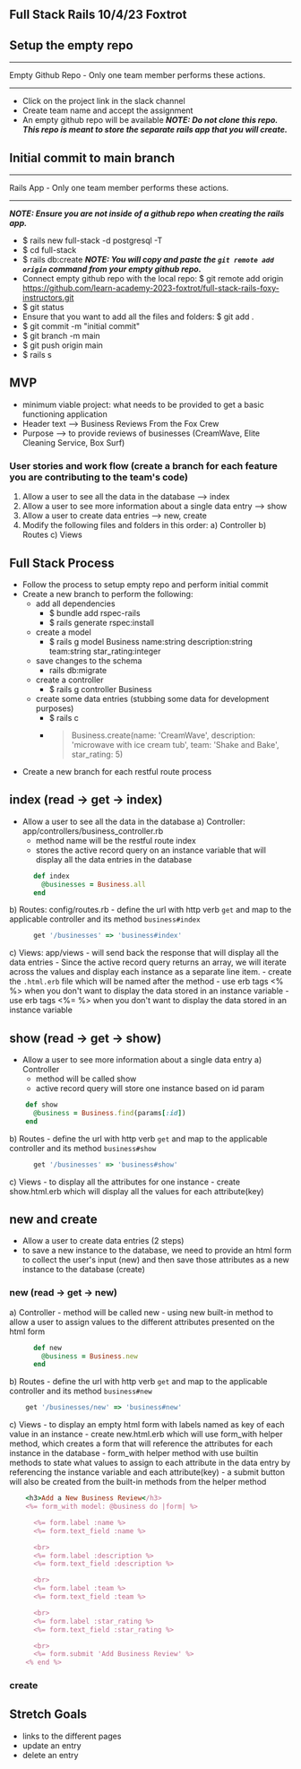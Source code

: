 ## Full Stack Rails 10/4/23 Foxtrot

## Setup the empty repo
***
Empty Github Repo - Only one team member performs these actions.
***
- Click on the project link in the slack channel
- Create team name and accept the assignment
- An empty github repo will be available
***NOTE: Do not clone this repo. This repo is meant to store the separate rails app that you will create.***

## Initial commit to main branch
***
Rails App - Only one team member performs these actions.
***
***NOTE: Ensure you are not inside of a github repo when creating the rails app.***
- $ rails new full-stack -d postgresql -T
- $ cd full-stack
- $ rails db:create
***NOTE: You will copy and paste the `git remote add origin` command from your empty github repo.***
- Connect empty github repo with the local repo: $ git remote add origin https://github.com/learn-academy-2023-foxtrot/full-stack-rails-foxy-instructors.git
- $ git status
- Ensure that you want to add all the files and folders: $ git add .
- $ git commit -m "initial commit"
- $ git branch -m main
- $ git push origin main
- $ rails s

## MVP
- minimum viable project: what needs to be provided to get a basic functioning application
- Header text --> Business Reviews From the Fox Crew
- Purpose --> to provide reviews of businesses (CreamWave, Elite Cleaning Service, Box Surf)

### User stories and work flow (create a branch for each feature you are contributing to the team's code)
1) Allow a user to see all the data in the database --> index
2) Allow a user to see more information about a single data entry --> show
3) Allow a user to create data entries --> new, create
4) Modify the following files and folders in this order:
  a) Controller
  b) Routes
  c) Views

## Full Stack Process
- Follow the process to setup empty repo and perform initial commit
- Create a new branch to perform the following: 
  - add all dependencies
    - $ bundle add rspec-rails
    - $ rails generate rspec:install
  - create a model
    - $ rails g model Business name:string description:string team:string star_rating:integer
  - save changes to the schema
    -  rails db:migrate
  - create a controller
    - $ rails g controller Business
  - create some data entries (stubbing some data for development purposes)
    - $ rails c
    - > Business.create(name: 'CreamWave', description: 'microwave with ice cream tub', team: 'Shake and Bake', star_rating: 5)
- Create a new branch for each restful route process

## index (read -> get -> index)
- Allow a user to see all the data in the database
  a) Controller: app/controllers/business_controller.rb
    - method name will be the restful route index
    - stores the active record query on an instance variable that will display all the data entries in the database
```rb
      def index
        @businesses = Business.all
      end
```

  b) Routes: config/routes.rb
    - define the url with http verb `get` and map to the applicable controller and its method `business#index`
```rb
      get '/businesses' => 'business#index'
```

  c) Views: app/views
    - will send back the response that will display all the data entries
    - Since the active record query returns an array, we will iterate across the values and display each instance as a separate line item.
    - create the `.html.erb` file which will be named after the method
    - use erb tags <% %> when you don't want to display the data stored in an instance variable 
    - use erb tags <%= %> when you don't want to display the data stored in an instance variable 

## show (read -> get -> show)
- Allow a user to see more information about a single data entry
  a) Controller
    - method will be called show
    - active record query will store one instance based on id param
```rb
    def show
      @business = Business.find(params[:id])
    end
```
  b) Routes
    - define the url with http verb `get` and map to the applicable controller and its method `business#show`
```rb
      get '/businesses' => 'business#show'
```
  c) Views
    - to display all the attributes for one instance
    - create show.html.erb which will display all the values for each attribute(key)

## new and create
- Allow a user to create data entries (2 steps)
- to save a new instance to the database, we need to provide an html form to collect the user's input (new) and then save those attributes as a new instance to the database (create)

### new (read -> get -> new)
  a) Controller
    - method will be called new
    - using new built-in method to allow a user to assign values to the different attributes presented on the html form
```rb
      def new
        @business = Business.new
      end
```
  b) Routes
    - define the url with http verb `get` and map to the applicable controller and its method `business#new`
```rb
    get '/businesses/new' => 'business#new'
```
  c) Views
    - to display an empty html form with labels named as key of each value in an instance
    - create new.html.erb which will use form_with helper method, which creates a form that will reference the attributes for each instance in the database
    - form_with helper method with use builtin methods to state what values to assign to each attribute in the data entry by referencing the instance variable and each attribute(key)
    - a submit button will also be created from the built-in methods from the helper method
```rb
    <h3>Add a New Business Review</h3>
    <%= form_with model: @business do |form| %>

      <%= form.label :name %>
      <%= form.text_field :name %>

      <br>
      <%= form.label :description %>
      <%= form.text_field :description %>

      <br>
      <%= form.label :team %>
      <%= form.text_field :team %>

      <br>
      <%= form.label :star_rating %>
      <%= form.text_field :star_rating %>

      <br>
      <%= form.submit 'Add Business Review' %>
    <% end %>
```

### create

## Stretch Goals
- links to the different pages
- update an entry
- delete an entry